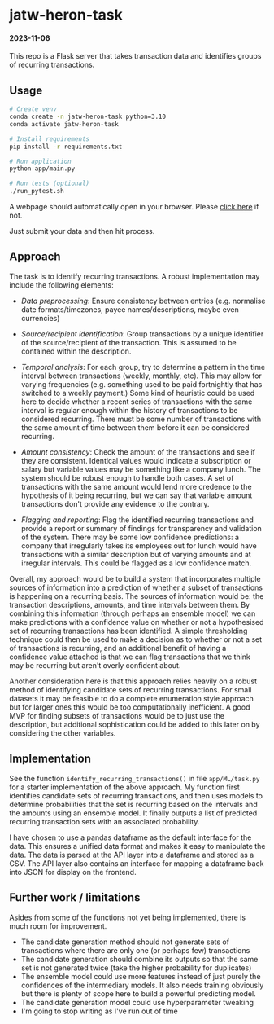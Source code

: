 # jatw-heron-task

#### 2023-11-06

This repo is a Flask server that takes transaction data and identifies groups of recurring transactions. 

## Usage

```bash
# Create venv
conda create -n jatw-heron-task python=3.10
conda activate jatw-heron-task

# Install requirements
pip install -r requirements.txt

# Run application
python app/main.py

# Run tests (optional)
./run_pytest.sh
```

A webpage should automatically open in your browser. Please
[click here](http://127.0.0.1:5000) if not.

Just submit your data and then hit process.

## Approach

The task is to identify recurring transactions. A robust implementation may include the following elements:

- *Data preprocessing*: Ensure consistency between entries (e.g. normalise date formats/timezones, payee
  names/descriptions, maybe even currencies)


- *Source/recipient identification*: Group transactions by a unique identifier of the source/recipient of the
  transaction. This is
  assumed to be contained within the description.

- *Temporal analysis*: For each group, try to determine a pattern in the time interval between transactions (weekly,
  monthly, etc). This may allow for varying frequencies (e.g. something used to be paid fortnightly that has switched
  to a weekly payment.) Some kind of heuristic could be used here to decide whether a recent series of transactions
  with the same interval is regular enough within the history of transactions to be considered recurring. There must be
  some number of transactions with the same amount of time between them before it can be considered recurring.

- *Amount consistency*: Check the amount of the transactions and see if they are consistent. Identical values would
  indicate a subscription or salary but variable values may be something like a company lunch. The system should be
  robust enough to handle both cases. A set of transactions with the same amount would lend more credence to the
  hypothesis of it being recurring, but we can say that variable amount transactions don't provide any evidence to the
  contrary.

- *Flagging and reporting*: Flag the identified recurring transactions and provide a report or summary of findings for
  transparency and validation of the system. There may be some low confidence predictions: a company that irregularly
  takes its employees out for lunch would have transactions with a similar description but of varying amounts and at
  irregular intervals. This could be flagged as a low confidence match.

Overall, my approach would be to build a system that incorporates multiple sources of information into a prediction of
whether a subset of transactions is happening on a recurring basis. The sources of information would be: the transaction
descriptions, amounts, and time intervals between them. By combining this information (through perhaps an ensemble
model) we can make predictions with a confidence value on whether or not a hypothesised set of recurring transactions
has been identified. A simple thresholding technique could then be used to make a decision as to whether or not a set of
transactions is recurring, and an additional benefit of having a confidence value attached is that we can flag
transactions that we think may be recurring but aren't overly confident about.

Another consideration here is that this approach relies heavily on a robust method of identifying candidate sets of
recurring transactions. For small datasets it may be feasible to do a complete enumeration style approach but for larger
ones this would be too computationally inefficient. A good MVP for finding subsets of transactions would be to just use
the description, but additional sophistication could be added to this later on by considering the other variables.

## Implementation

See the function `identify_recurring_transactions()` in file `app/ML/task.py` for a starter implementation of the above
approach. My function first identifies candidate sets of recurring transactions, and then uses models to determine
probabilities that the set is recurring based on the intervals and the amounts using an ensemble model. It finally
outputs a list of predicted recurring transaction sets with an associated probability.

I have chosen to use a pandas dataframe as the default interface for the data. This ensures a unified data format and
makes it easy to manipulate the data. The data is parsed at the API layer into a dataframe and stored as a CSV.
The API layer also contains an interface for mapping a dataframe back into JSON for display on the frontend.

## Further work / limitations

Asides from some of the functions not yet being implemented, there is much room for improvement.

- The candidate generation method should not generate sets of transactions where there are only one (or perhaps few)
  transactions
- The candidate generation should combine its outputs so that the same set is not generated twice (take the higher
  probability for duplicates)
- The ensemble model could use more features instead of just purely the confidences of the intermediary models. It also
  needs training obviously but there is plenty of scope here to build a powerful predicting model.
- The candidate generation model could use hyperparameter tweaking
- I'm going to stop writing as I've run out of time
